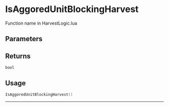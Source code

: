 # IsAggoredUnitBlockingHarvest

Function name in HarvestLogic.lua

## Parameters

## Returns

`bool`

## Usage

```lua
IsAggoredUnitBlockingHarvest()
```

---
